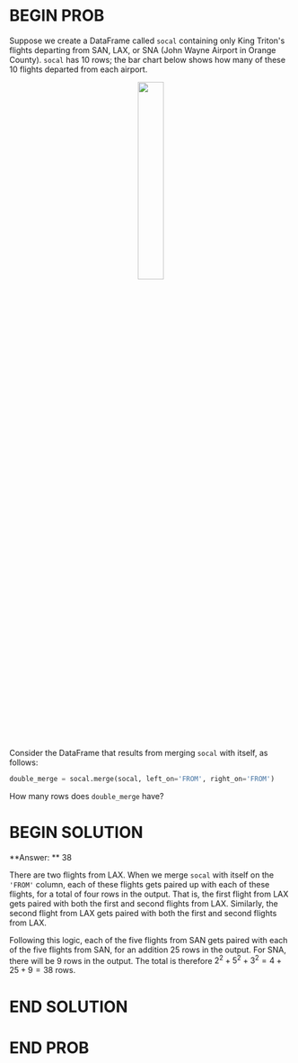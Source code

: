 # BEGIN PROB

Suppose we create a DataFrame called `socal` containing only King Triton's flights departing from SAN, LAX, or SNA (John Wayne Airport in Orange County). `socal` has 10 rows; the bar chart below shows how many of these 10 flights departed from each airport.

<center><img src='../assets/images/fa21-midterm/socal.png' width=30%></center>

Consider the DataFrame that results from merging `socal` with itself, as follows:

```py
double_merge = socal.merge(socal, left_on='FROM', right_on='FROM')
```

How many rows does `double_merge` have?

# BEGIN SOLUTION

**Answer: ** 38

There are two flights from LAX. When we merge `socal` with itself on the `'FROM'` column, each of these flights gets paired up with each of these flights, for a total of four rows in the output. That is, the first flight from LAX gets paired with both the first and second flights from LAX. Similarly, the second flight from LAX gets paired with both the first and second flights from LAX.

Following this logic, each of the five flights from SAN gets paired with each of the five flights from SAN, for an addition 25 rows in the output. For SNA, there will be 9 rows in the output. The total is therefore $2^2 + 5^2 + 3^2 = 4 + 25 + 9 = 38$ rows.

# END SOLUTION

# END PROB